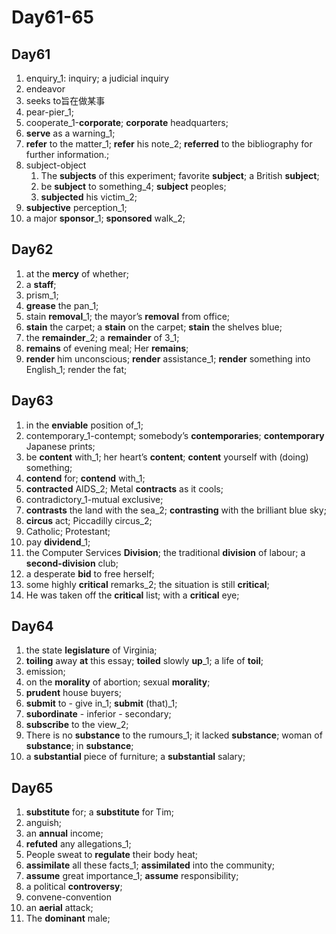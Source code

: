 # Day61-65

## Day61

1. enquiry_1: inquiry; a judicial inquiry
2. endeavor
3. seeks to旨在做某事
4. pear-pier_1;
5. cooperate_1-**corporate**; **corporate** headquarters;
6. **serve** as a warning_1;
7. **refer** to the matter_1; **refer** his note_2; **referred** to the bibliography for further information.;
8. subject-object
   1. The **subjects** of this experiment; favorite **subject**; a British **subject**;
   2. be **subject** to something_4; **subject** peoples;
   3. **subjected** his victim_2;
9. **subjective** perception_1;
10. a major **sponsor**_1;  **sponsored** walk_2;

## Day62

1. at the **mercy** of whether;
2. a **staff**;
3. prism_1;
4. **grease** the pan_1;
5. stain **removal**_1; the mayor’s **removal** from office;
6. **stain** the carpet; a **stain** on the carpet; **stain** the shelves blue;
7. the **remainder**_2; a **remainder** of 3_1;
8. **remains** of evening meal; Her **remains**;
9. **render** him unconscious; **render** assistance_1; **render** something into English_1; render the fat;

## Day63

1. in the **enviable** position of_1;
2. contemporary_1-contempt; somebody’s **contemporaries**; **contemporary** Japanese prints;
3. be **content** with_1; her heart’s **content**; **content** yourself with (doing) something;
4. **contend** for; **contend** with_1;
5. **contracted** AIDS_2; Metal **contracts** as it cools;
6. contradictory_1-mutual exclusive;
7. **contrasts** the land with the sea_2;  **contrasting** with the brilliant blue sky;
8. **circus** act; Piccadilly circus_2;
9. Catholic; Protestant;
10. pay **dividend**_1;
11. the Computer Services **Division**; the traditional **division** of labour; a **second-division** club;
12. a desperate **bid** to free herself;
13. some highly **critical** remarks_2; the situation is still **critical**;
14. He was taken off the **critical** list; with a **critical** eye;

## Day64

1. the state **legislature** of Virginia;
2. **toiling** away **at** this essay;  **toiled** slowly **up**_1; a life of **toil**;
3. emission;
4. on the **morality** of abortion; sexual **morality**;
5. **prudent** house buyers;
6. **submit** to - give in_1; **submit** (that)_1;
7. **subordinate** - inferior - secondary;
8. **subscribe** to the view_2;
9. There is no **substance** to the rumours_1; it lacked **substance**; woman of **substance**; in **substance**;
10. a **substantial** piece of furniture; a **substantial** salary;

## Day65

1. **substitute** for; a **substitute** for Tim;
2. anguish;
3. an **annual** income;
4. **refuted** any allegations_1;
5. People sweat to **regulate** their body heat;
6. **assimilate** all these facts_1; **assimilated** into the community;
7. **assume** great importance_1; **assume** responsibility;
8. a political **controversy**;
9. convene-convention
10. an **aerial** attack;
11. The **dominant** male;
